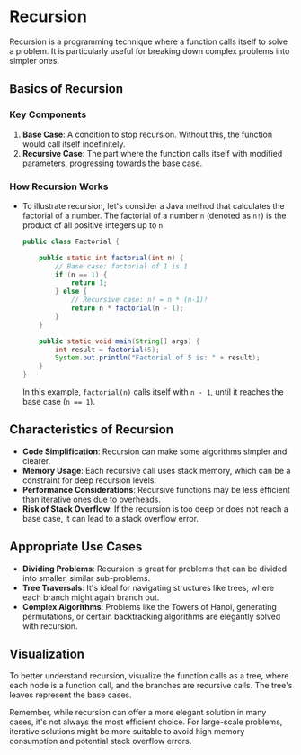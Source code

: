 # Recursion

Recursion is a programming technique where a function calls itself to solve a problem. It is particularly useful for breaking down complex problems into simpler ones.

## Basics of Recursion

### Key Components

1. **Base Case**: A condition to stop recursion. Without this, the function would call itself indefinitely.
2. **Recursive Case**: The part where the function calls itself with modified parameters, progressing towards the base case.

### How Recursion Works

- To illustrate recursion, let's consider a Java method that calculates the factorial of a number. The factorial of a number `n` (denoted as `n!`) is the product of all positive integers up to `n`.

    ```java
    public class Factorial {

        public static int factorial(int n) {
            // Base case: factorial of 1 is 1
            if (n == 1) {
                return 1;
            } else {
                // Recursive case: n! = n * (n-1)!
                return n * factorial(n - 1);
            }
        }

        public static void main(String[] args) {
            int result = factorial(5);
            System.out.println("Factorial of 5 is: " + result);
        }
    }
    ```

  In this example, `factorial(n)` calls itself with `n - 1`, until it reaches the base case (`n == 1`).

## Characteristics of Recursion

- **Code Simplification**: Recursion can make some algorithms simpler and clearer.
- **Memory Usage**: Each recursive call uses stack memory, which can be a constraint for deep recursion levels.
- **Performance Considerations**: Recursive functions may be less efficient than iterative ones due to overheads.
- **Risk of Stack Overflow**: If the recursion is too deep or does not reach a base case, it can lead to a stack overflow error.

## Appropriate Use Cases

- **Dividing Problems**: Recursion is great for problems that can be divided into smaller, similar sub-problems.
- **Tree Traversals**: It's ideal for navigating structures like trees, where each branch might again branch out.
- **Complex Algorithms**: Problems like the Towers of Hanoi, generating permutations, or certain backtracking algorithms are elegantly solved with recursion.

## Visualization

To better understand recursion, visualize the function calls as a tree, where each node is a function call, and the branches are recursive calls. The tree's leaves represent the base cases.

Remember, while recursion can offer a more elegant solution in many cases, it's not always the most efficient choice. For large-scale problems, iterative solutions might be more suitable to avoid high memory consumption and potential stack overflow errors.
